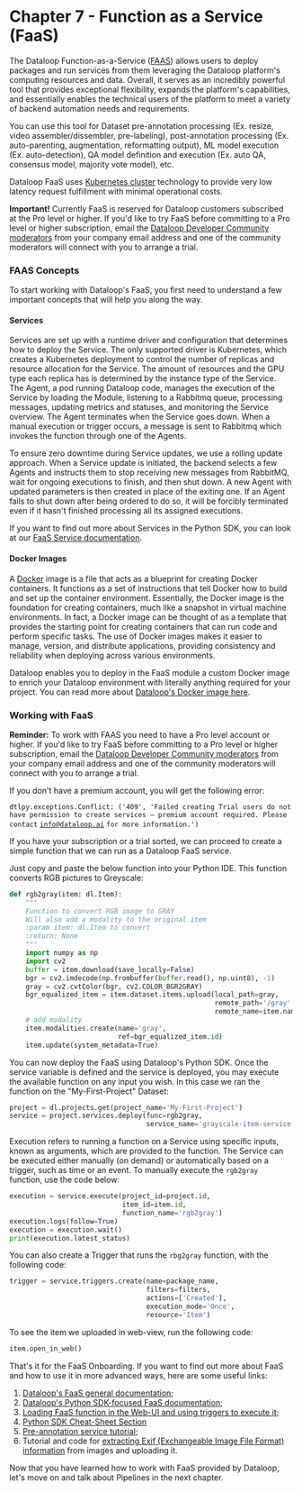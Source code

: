 # Chapter 7 - Function as a Service (FaaS)

The Dataloop Function-as-a-Service ([FAAS](07\_faas.md#faas)) allows users to deploy packages and run services from them leveraging the Dataloop platform's computing resources and data. Overall, it serves as an incredibly powerful tool that provides exceptional flexibility, expands the platform's capabilities, and essentially enables the technical users of the platform to meet a variety of backend automation needs and requirements.

You can use this tool for Dataset pre-annotation processing (Ex. resize, video assembler/dissembler, pre-labeling), post-annotation processing (Ex. auto-parenting, augmentation, reformatting output), ML model execution (Ex. auto-detection), QA model definition and execution (Ex. auto QA, consensus model, majority vote model), etc.

Dataloop FaaS uses [Kubernetes cluster](https://kubernetes.io/docs/concepts/overview/) technology to provide very low latency request fulfillment with minimal operational costs.

**Important!**  Currently FaaS is reserved for Dataloop customers subscribed at the Pro level or higher.  If you'd like to try FaaS before committing to a Pro level or higher subscription, email the [Dataloop Developer Community moderators](mailto:dataloop-devs@dataloop.ai?subject=\[Github]%20FaaS%20Access%20Request) from your company email address and one of the community moderators will connect with you to arrange a trial.

### FAAS Concepts

To start working with Dataloop's FaaS, you first need to understand a few important concepts that will help you along the way.

#### Services

Services are set up with a runtime driver and configuration that determines how to deploy the Service. The only supported driver is Kubernetes, which creates a Kubernetes deployment to control the number of replicas and resource allocation for the Service. The amount of resources and the GPU type each replica has is determined by the instance type of the Service. The Agent, a pod running Dataloop code, manages the execution of the Service by loading the Module, listening to a Rabbitmq queue, processing messages, updating metrics and statuses, and monitoring the Service overview. The Agent terminates when the Service goes down. When a manual execution or trigger occurs, a message is sent to Rabbitmq which invokes the function through one of the Agents.

To ensure zero downtime during Service updates, we use a rolling update approach. When a Service update is initiated, the backend selects a few Agents and instructs them to stop receiving new messages from RabbitMQ, wait for ongoing executions to finish, and then shut down. A new Agent with updated parameters is then created in place of the exiting one. If an Agent fails to shut down after being ordered to do so, it will be forcibly terminated even if it hasn't finished processing all its assigned executions.

If you want to find out more about Services in the Python SDK, you can look at our [FaaS Service documentation](https://dataloop.ai/docs/service-runtime).

#### Docker Images

A [Docker](https://docs.docker.com/get-started/) image is a file that acts as a blueprint for creating Docker containers. It functions as a set of instructions that tell Docker how to build and set up the container environment. Essentially, the Docker image is the foundation for creating containers, much like a snapshot in virtual machine environments. In fact, a Docker image can be thought of as a template that provides the starting point for creating containers that can run code and perform specific tasks. The use of Docker images makes it easier to manage, version, and distribute applications, providing consistency and reliability when deploying across various environments.

Dataloop enables you to deploy in the FaaS module a custom Docker image to enrich your Dataloop environment with literally anything required for your project. You can read more about [Dataloop's Docker image here](https://dataloop.ai/docs/faas-docker-images).

### Working with FaaS

**Reminder:** To work with FAAS you need to have a Pro level account or higher.  If you'd like to try FaaS before committing to a Pro level or higher subscription, email the [Dataloop Developer Community moderators](mailto:dataloop-devs@dataloop.ai?subject=\[Github]%20FaaS%20Access%20Request) from your company email address and one of the community moderators will connect with you to arrange a trial.

If you don't have a premium account, you will get the following error:

`dtlpy.exceptions.Conflict: ('409', 'Failed creating Trial users do not have permission to create services – premium account required. Please contact` [`info@dataloop.ai`](mailto:info@dataloop.ai) `for more information.')`

If you have your subscription or a trial sorted, we can proceed to create a simple function that we can run as a Dataloop FaaS service.

Just copy and paste the below function into your Python IDE.  This function converts RGB pictures to Greyscale:

```python
def rgb2gray(item: dl.Item):
    """
    Function to convert RGB image to GRAY
    Will also add a modality to the original item
    :param item: dl.Item to convert
    :return: None
    """
    import numpy as np
    import cv2
    buffer = item.download(save_locally=False)
    bgr = cv2.imdecode(np.frombuffer(buffer.read(), np.uint8), -1)
    gray = cv2.cvtColor(bgr, cv2.COLOR_BGR2GRAY)
    bgr_equalized_item = item.dataset.items.upload(local_path=gray,
                                                   remote_path='/gray' + item.dir,
                                                   remote_name=item.name)
    # add modality
    item.modalities.create(name='gray',
                           ref=bgr_equalized_item.id)
    item.update(system_metadata=True)
```

You can now deploy the FaaS using Dataloop's Python SDK. Once the service variable is defined and the service is deployed, you may execute the available function on any input you wish. In this case we ran the function on the "My-First-Project" Dataset:

```python
project = dl.projects.get(project_name='My-First-Project')
service = project.services.deploy(func=rgb2gray,
                                  service_name='grayscale-item-service')
```

Execution refers to running a function on a Service using specific inputs, known as arguments, which are provided to the function. The Service can be executed either manually (on demand) or automatically based on a trigger, such as time or an event. To manually execute the `rgb2gray` function, use the code below:
```python
execution = service.execute(project_id=project.id,
                            item_id=item.id,
                            function_name='rgb2gray')
execution.logs(follow=True)
execution = execution.wait()
print(execution.latest_status)
```

You can also create a Trigger that runs the `rbg2gray` function, with the following code:

```python
trigger = service.triggers.create(name=package_name,
                                  filters=filters,
                                  actions=['Created'],
                                  execution_mode='Once',
                                  resource='Item')
```

To see the item we uploaded in web-view, run the following code:

```python
item.open_in_web()
```

That's it for the FaaS Onboarding. If you want to find out more about FaaS and how to use it in more advanced ways, here are some useful links:

1. [Dataloop's FaaS general documentation](https://dataloop.ai/docs/faas-overview);
2. [Dataloop's Python SDK-focused FaaS documentation](https://developers.dataloop.ai/tutorials/faas/);
3. [Loading FaaS function in the Web-UI and using triggers to execute it](https://github.com/dataloop-ai-apps/load-faas-via-web-ui);
4. [Python SDK Cheat-Sheet Section](https://dataloop.ai/docs/sdk-cheatsheet)
5. [Pre-annotation service tutorial](https://dlportal-demo.redoc.ly/tutorials/faas/auto\_annotate/chapter/#model-and-weights-files);
6. Tutorial and code for [extracting Exif (Exchangeable Image File Format) information](https://github.com/dataloop-ai/image-exif) from images and uploading it.

Now that you have learned how to work with FaaS provided by Dataloop, let's move on and talk about Pipelines in the next chapter.
